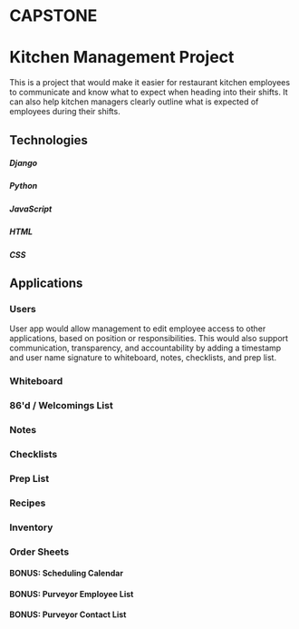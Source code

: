 # CAPSTONE 

# Kitchen Management Project

This is a project that would make it easier for restaurant kitchen employees to communicate and know what to expect when heading into their shifts. It can also help kitchen managers clearly outline what is expected of employees during their shifts. 

## Technologies 

##### Django
##### Python
##### JavaScript
##### HTML
##### CSS

## Applications

### Users

User app would allow management to edit employee access to other applications, based on position or responsibilities. This would also support communication, transparency, and accountability by adding a timestamp and user name signature to whiteboard, notes, checklists, and prep list.

### Whiteboard

### 86'd / Welcomings List

### Notes

### Checklists

### Prep List

### Recipes

### Inventory

### Order Sheets

#### BONUS: Scheduling Calendar

#### BONUS: Purveyor Employee List

#### BONUS: Purveyor Contact List
